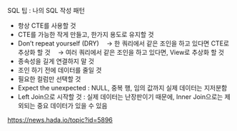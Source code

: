 SQL 팁 : 나의 SQL 작성 패턴

- 항상 CTE를 사용할 것
- CTE를 가능한 작게 만들고, 한가지 용도로 유지할 것
- Don’t repeat yourself (DRY)
ㅤ→ 한 쿼리에서 같은 조인을 하고 있다면 CTE로 추상화 할 것
ㅤ→ 여러 쿼리에서 같은 조인을 하고 있다면, View로 추상화 할 것
- 종속성을 길게 연결하지 말 것
- 조인 하기 전에 데이터를 줄일 것
- 필요한 컬럼만 선택할 것
- Expect the unexpected : NULL, 중복 행, 임의 값까지 실제 데이터는 지저분함
- Left Join으로 시작할 것 : 실제 데이터는 난장판이기 때문에, Inner Join으로는 제외되는 중요 데이터가 있을 수 있음

https://news.hada.io/topic?id=5896
